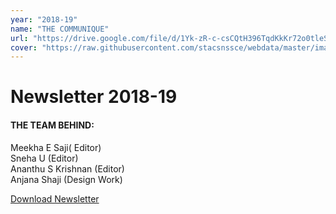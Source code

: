 ```yaml
---
year: "2018-19"
name: "THE COMMUNIQUE"
url: "https://drive.google.com/file/d/1Yk-zR-c-csCQtH396TqdKkKr72o0tleS/view?usp=sharing"
cover: "https://raw.githubusercontent.com/stacsnssce/webdata/master/images/newsletter/communique18-19.png"
---
```

# Newsletter 2018-19

#### THE TEAM BEHIND:

Meekha E Saji( Editor)  
Sneha U (Editor)  
Ananthu S Krishnan (Editor)   
Anjana Shaji (Design Work)  

[Download Newsletter](https://drive.google.com/file/d/1Yk-zR-c-csCQtH396TqdKkKr72o0tleS/view?usp=sharing)

